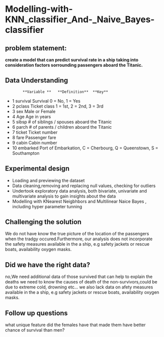 # Modelling-with-KNN_classifier_And-_Naive_Bayes-classifier
## problem statement:
**create a model that can predict survival rate in a ship taking into consideration factors sorrounding passengers aboard the Titanic.**
## Data Understanding
			**Variable **	**Definition**	**Key**
*	1	survival		Survival	0 = No, 1 = Yes
*	2	pclass		Ticket class     	1 = 1st, 2 = 2nd, 3 = 3rd
*	3	sex		Male or Female
*	4	Age		Age in years	
*	5	sibsp		# of siblings / spouses aboard the Titanic	
*	6	parch		# of parents / children aboard the Titanic	
*	7	ticket		Ticket number	
*	8	fare		Passenger fare	
*	9	cabin		Cabin number	
*	10	embarked	Port of Embarkation,	C = Cherbourg, Q = Queenstown, S = Southampton


## Experimental design
* Loading and previewing the dataset
* Data cleaning,removing and replacing null values, checking for outliers
* Undertook exploratory data analysis, both bivariate, univariate and multivariate analysis to gain insights about the data
* Modelling with KNearest Neigbhbors and Multilinear Naice Bayes , including hyper parameter tunning 
## Challenging the solution
We do not have know the true picture of the location of the passengers when the tradgy occured.Furthermore, our analysis does not incorporate the safety measures available in the a ship, e.g safety jackets or rescue boats, availability oxygen masks. 

## Did we have the right data? ## 
no,We need additional data of those survived that can help to explain the deaths
 we need to know the causes of death of the non-survivors,could be due to extreme cold, drowning etc... we also lack data on afety measures available in the a ship, e.g safety jackets or rescue boats, availability oxygen masks. 
## Follow up questions
what unique feature did the females have that made them have better chance of survival than men?
